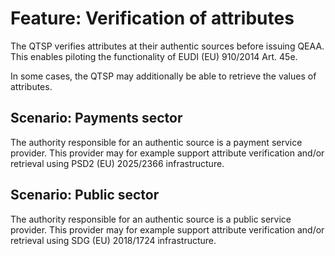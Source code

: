 # Feature: Verification of attributes

The QTSP verifies attributes at their authentic sources before issuing QEAA.
This enables piloting the functionality of EUDI (EU) 910/2014 Art. 45e.

In some cases, the QTSP may additionally be able to retrieve the values of attributes.

## Scenario: Payments sector

The authority responsible for an authentic source is a payment service provider. This provider may for example support attribute verification and/or retrieval using PSD2 (EU) 2025/2366 infrastructure.

## Scenario: Public sector

The authority responsible for an authentic source is a public service provider. This provider may for example support attribute verification and/or retrieval using SDG (EU) 2018/1724 infrastructure.
